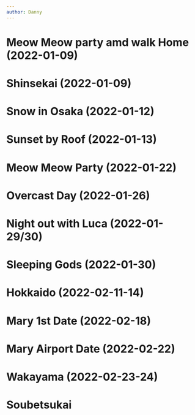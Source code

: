 ```yaml
---
author: Danny
---
```

# Meow Meow party amd walk Home (2022-01-09)

# Shinsekai (2022-01-09)

# Snow in Osaka (2022-01-12)

# Sunset by Roof (2022-01-13)

# Meow Meow Party (2022-01-22)

# Overcast Day (2022-01-26)

# Night out with Luca (2022-01-29/30)

# Sleeping Gods (2022-01-30)

# Hokkaido (2022-02-11-14)

# Mary 1st Date (2022-02-18)

# Mary Airport Date (2022-02-22)

# Wakayama (2022-02-23-24)

# Soubetsukai
